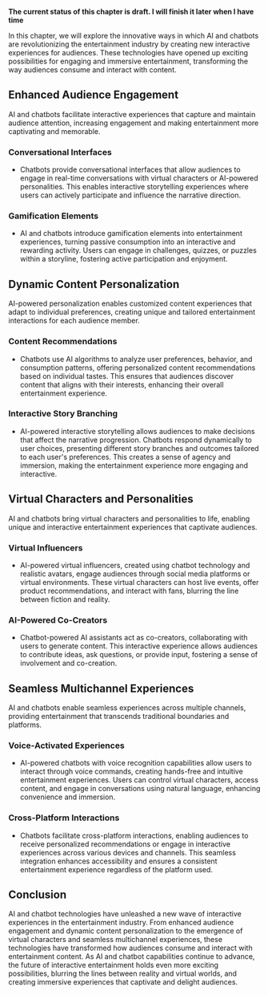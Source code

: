 **The current status of this chapter is draft. I will finish it later when I have time**

In this chapter, we will explore the innovative ways in which AI and chatbots are revolutionizing the entertainment industry by creating new interactive experiences for audiences. These technologies have opened up exciting possibilities for engaging and immersive entertainment, transforming the way audiences consume and interact with content.

Enhanced Audience Engagement
----------------------------

AI and chatbots facilitate interactive experiences that capture and maintain audience attention, increasing engagement and making entertainment more captivating and memorable.

### Conversational Interfaces

* Chatbots provide conversational interfaces that allow audiences to engage in real-time conversations with virtual characters or AI-powered personalities. This enables interactive storytelling experiences where users can actively participate and influence the narrative direction.

### Gamification Elements

* AI and chatbots introduce gamification elements into entertainment experiences, turning passive consumption into an interactive and rewarding activity. Users can engage in challenges, quizzes, or puzzles within a storyline, fostering active participation and enjoyment.

Dynamic Content Personalization
-------------------------------

AI-powered personalization enables customized content experiences that adapt to individual preferences, creating unique and tailored entertainment interactions for each audience member.

### Content Recommendations

* Chatbots use AI algorithms to analyze user preferences, behavior, and consumption patterns, offering personalized content recommendations based on individual tastes. This ensures that audiences discover content that aligns with their interests, enhancing their overall entertainment experience.

### Interactive Story Branching

* AI-powered interactive storytelling allows audiences to make decisions that affect the narrative progression. Chatbots respond dynamically to user choices, presenting different story branches and outcomes tailored to each user's preferences. This creates a sense of agency and immersion, making the entertainment experience more engaging and interactive.

Virtual Characters and Personalities
------------------------------------

AI and chatbots bring virtual characters and personalities to life, enabling unique and interactive entertainment experiences that captivate audiences.

### Virtual Influencers

* AI-powered virtual influencers, created using chatbot technology and realistic avatars, engage audiences through social media platforms or virtual environments. These virtual characters can host live events, offer product recommendations, and interact with fans, blurring the line between fiction and reality.

### AI-Powered Co-Creators

* Chatbot-powered AI assistants act as co-creators, collaborating with users to generate content. This interactive experience allows audiences to contribute ideas, ask questions, or provide input, fostering a sense of involvement and co-creation.

Seamless Multichannel Experiences
---------------------------------

AI and chatbots enable seamless experiences across multiple channels, providing entertainment that transcends traditional boundaries and platforms.

### Voice-Activated Experiences

* AI-powered chatbots with voice recognition capabilities allow users to interact through voice commands, creating hands-free and intuitive entertainment experiences. Users can control virtual characters, access content, and engage in conversations using natural language, enhancing convenience and immersion.

### Cross-Platform Interactions

* Chatbots facilitate cross-platform interactions, enabling audiences to receive personalized recommendations or engage in interactive experiences across various devices and channels. This seamless integration enhances accessibility and ensures a consistent entertainment experience regardless of the platform used.

Conclusion
----------

AI and chatbot technologies have unleashed a new wave of interactive experiences in the entertainment industry. From enhanced audience engagement and dynamic content personalization to the emergence of virtual characters and seamless multichannel experiences, these technologies have transformed how audiences consume and interact with entertainment content. As AI and chatbot capabilities continue to advance, the future of interactive entertainment holds even more exciting possibilities, blurring the lines between reality and virtual worlds, and creating immersive experiences that captivate and delight audiences.
